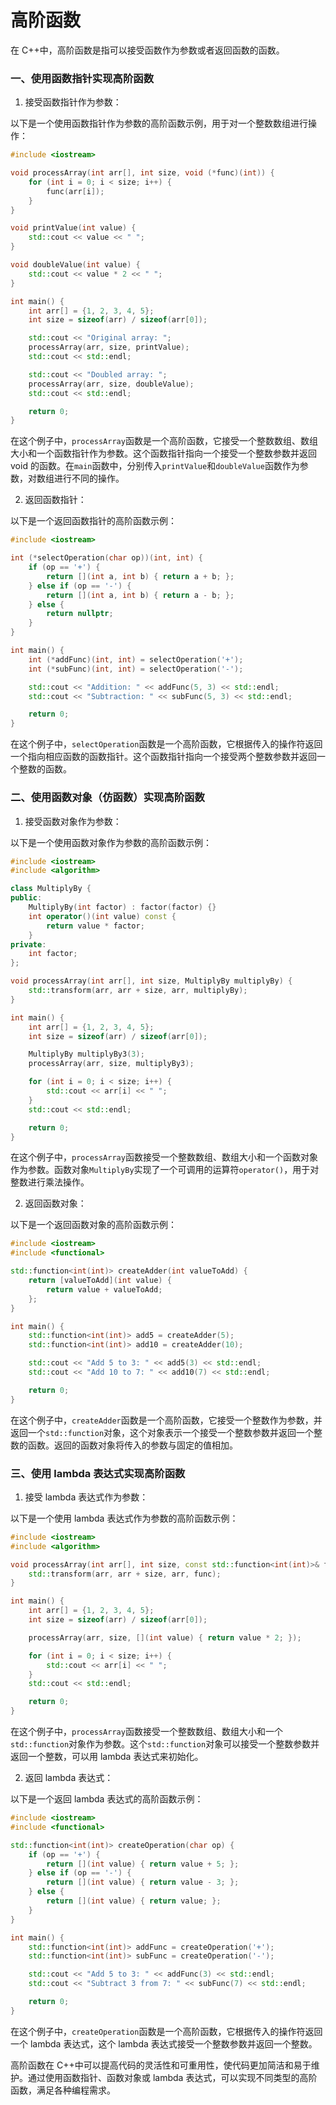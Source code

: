 # 高阶函数

在 C++中，高阶函数是指可以接受函数作为参数或者返回函数的函数。

### **一、使用函数指针实现高阶函数**

1. 接受函数指针作为参数：

以下是一个使用函数指针作为参数的高阶函数示例，用于对一个整数数组进行操作：

```cpp
#include <iostream>

void processArray(int arr[], int size, void (*func)(int)) {
    for (int i = 0; i < size; i++) {
        func(arr[i]);
    }
}

void printValue(int value) {
    std::cout << value << " ";
}

void doubleValue(int value) {
    std::cout << value * 2 << " ";
}

int main() {
    int arr[] = {1, 2, 3, 4, 5};
    int size = sizeof(arr) / sizeof(arr[0]);

    std::cout << "Original array: ";
    processArray(arr, size, printValue);
    std::cout << std::endl;

    std::cout << "Doubled array: ";
    processArray(arr, size, doubleValue);
    std::cout << std::endl;

    return 0;
}
```

在这个例子中，`processArray`函数是一个高阶函数，它接受一个整数数组、数组大小和一个函数指针作为参数。这个函数指针指向一个接受一个整数参数并返回 void 的函数。在`main`函数中，分别传入`printValue`和`doubleValue`函数作为参数，对数组进行不同的操作。

2. 返回函数指针：

以下是一个返回函数指针的高阶函数示例：

```cpp
#include <iostream>

int (*selectOperation(char op))(int, int) {
    if (op == '+') {
        return [](int a, int b) { return a + b; };
    } else if (op == '-') {
        return [](int a, int b) { return a - b; };
    } else {
        return nullptr;
    }
}

int main() {
    int (*addFunc)(int, int) = selectOperation('+');
    int (*subFunc)(int, int) = selectOperation('-');

    std::cout << "Addition: " << addFunc(5, 3) << std::endl;
    std::cout << "Subtraction: " << subFunc(5, 3) << std::endl;

    return 0;
}
```

在这个例子中，`selectOperation`函数是一个高阶函数，它根据传入的操作符返回一个指向相应函数的函数指针。这个函数指针指向一个接受两个整数参数并返回一个整数的函数。

### **二、使用函数对象（仿函数）实现高阶函数**

1. 接受函数对象作为参数：

以下是一个使用函数对象作为参数的高阶函数示例：

```cpp
#include <iostream>
#include <algorithm>

class MultiplyBy {
public:
    MultiplyBy(int factor) : factor(factor) {}
    int operator()(int value) const {
        return value * factor;
    }
private:
    int factor;
};

void processArray(int arr[], int size, MultiplyBy multiplyBy) {
    std::transform(arr, arr + size, arr, multiplyBy);
}

int main() {
    int arr[] = {1, 2, 3, 4, 5};
    int size = sizeof(arr) / sizeof(arr[0]);

    MultiplyBy multiplyBy3(3);
    processArray(arr, size, multiplyBy3);

    for (int i = 0; i < size; i++) {
        std::cout << arr[i] << " ";
    }
    std::cout << std::endl;

    return 0;
}
```

在这个例子中，`processArray`函数接受一个整数数组、数组大小和一个函数对象作为参数。函数对象`MultiplyBy`实现了一个可调用的运算符`operator()`，用于对整数进行乘法操作。

2. 返回函数对象：

以下是一个返回函数对象的高阶函数示例：

```cpp
#include <iostream>
#include <functional>

std::function<int(int)> createAdder(int valueToAdd) {
    return [valueToAdd](int value) {
        return value + valueToAdd;
    };
}

int main() {
    std::function<int(int)> add5 = createAdder(5);
    std::function<int(int)> add10 = createAdder(10);

    std::cout << "Add 5 to 3: " << add5(3) << std::endl;
    std::cout << "Add 10 to 7: " << add10(7) << std::endl;

    return 0;
}
```

在这个例子中，`createAdder`函数是一个高阶函数，它接受一个整数作为参数，并返回一个`std::function`对象，这个对象表示一个接受一个整数参数并返回一个整数的函数。返回的函数对象将传入的参数与固定的值相加。

### **三、使用 lambda 表达式实现高阶函数**

1. 接受 lambda 表达式作为参数：

以下是一个使用 lambda 表达式作为参数的高阶函数示例：

```cpp
#include <iostream>
#include <algorithm>

void processArray(int arr[], int size, const std::function<int(int)>& func) {
    std::transform(arr, arr + size, arr, func);
}

int main() {
    int arr[] = {1, 2, 3, 4, 5};
    int size = sizeof(arr) / sizeof(arr[0]);

    processArray(arr, size, [](int value) { return value * 2; });

    for (int i = 0; i < size; i++) {
        std::cout << arr[i] << " ";
    }
    std::cout << std::endl;

    return 0;
}
```

在这个例子中，`processArray`函数接受一个整数数组、数组大小和一个`std::function`对象作为参数。这个`std::function`对象可以接受一个整数参数并返回一个整数，可以用 lambda 表达式来初始化。

2. 返回 lambda 表达式：

以下是一个返回 lambda 表达式的高阶函数示例：

```cpp
#include <iostream>
#include <functional>

std::function<int(int)> createOperation(char op) {
    if (op == '+') {
        return [](int value) { return value + 5; };
    } else if (op == '-') {
        return [](int value) { return value - 3; };
    } else {
        return [](int value) { return value; };
    }
}

int main() {
    std::function<int(int)> addFunc = createOperation('+');
    std::function<int(int)> subFunc = createOperation('-');

    std::cout << "Add 5 to 3: " << addFunc(3) << std::endl;
    std::cout << "Subtract 3 from 7: " << subFunc(7) << std::endl;

    return 0;
}
```

在这个例子中，`createOperation`函数是一个高阶函数，它根据传入的操作符返回一个 lambda 表达式，这个 lambda 表达式接受一个整数参数并返回一个整数。

高阶函数在 C++中可以提高代码的灵活性和可重用性，使代码更加简洁和易于维护。通过使用函数指针、函数对象或 lambda 表达式，可以实现不同类型的高阶函数，满足各种编程需求。

